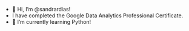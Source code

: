 - 👋 Hi, I’m @sandrardias!
-   I have completed the Google Data Analytics Professional Certificate.
- 🌱 I’m currently learning Python!

<!---
sandrardias/sandrardias is a ✨ special ✨ repository because its `README.md` (this file) appears on your GitHub profile.
You can click the Preview link to take a look at your changes.
--->
